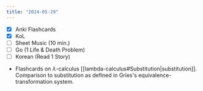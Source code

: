 ```yaml
---
title: "2024-05-29"
---
```


- [x] Anki Flashcards
- [x] KoL
- [ ] Sheet Music (10 min.)
- [ ] Go (1 Life & Death Problem)
- [ ] Korean (Read 1 Story)

* Flashcards on $\lambda$-calculus [[lambda-calculus#Substitution|substitution]]. Comparison to substitution as defined in Gries's equivalence-transformation system.